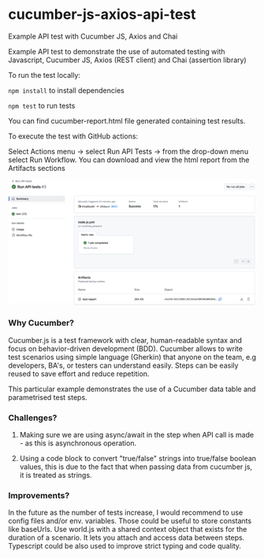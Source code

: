# cucumber-js-axios-api-test
Example API test with Cucumber JS, Axios and Chai

Example API test to demonstrate the use of automated testing with Javascript, Cucumber JS, Axios (REST client) and Chai (assertion library) 

To run the test locally: 

`npm install` to install dependencies

`npm test` to run tests

You can find cucumber-report.html file generated containing test results.   

To execute the test with GitHub actions:

Select Actions menu -> select Run API Tests -> from the drop-down menu select Run Workflow. You can download and view the html report from the Artifacts sections

![screenshots/github-actions.png](screenshots/github-actions.png)

### Why Cucumber? 

Cucumber.js is a test framework with clear, human-readable syntax and focus on behavior-driven development (BDD). Cucumber allows to write test scenarios using simple language (Gherkin) that anyone on the team, e.g developers, BA's, or testers can understand easily. Steps can be easily reused to save effort and reduce repetition.

This particular example demonstrates the use of a Cucumber data table and parametrised test steps.

### Challenges?

1) Making sure we are using async/await in the step when API call is made - as this is asynchronous operation.

2) Using a code block to convert "true/false" strings into true/false boolean values, this is due to the fact that when passing data from cucumber js, it is treated as strings.

### Improvements? 

In the future as the number of tests increase, I would recommend to use config files and/or env. variables. Those could be useful to store constants like baseUrls. 
Use world.js with a shared context object that exists for the duration of a scenario. It lets you attach and access data between steps. 
Typescript could be also used to improve strict typing and code quality. 


